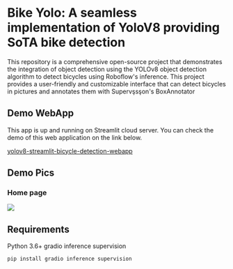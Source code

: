 # Bike Yolo: A seamless implementation of YoloV8 providing SoTA bike detection
This repository is a comprehensive open-source project that demonstrates the integration of object detection using the YOLOv8 object detection algorithm to detect bicycles using Roboflow's inference. This project provides a user-friendly and customizable interface that can detect bicycles in pictures and annotates them with Supervşsşon's BoxAnnotator

## Demo WebApp

This app is up and running on Streamlit cloud server. You can check the demo of this web application on the link below.

[yolov8-streamlit-bicycle-detection-webapp](https://your-streamlit-app-url.com/)

## Demo Pics

### Home page

<img src="https://raw.githubusercontent.com/BartuKaptanoglu/gradio-bicycle/main/Screenshot%202024-08-08%20at%2016.22.03.png" >


## Requirements

Python 3.6+
gradio
inference
supervision

```bash
pip install gradio inference supervision
